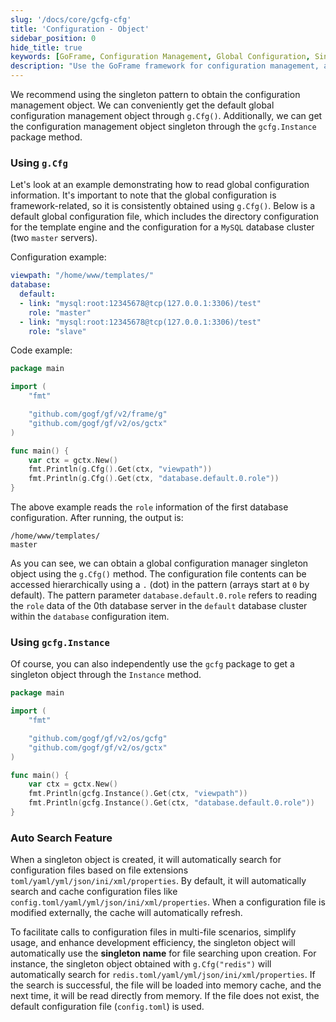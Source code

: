 ```yaml
---
slug: '/docs/core/gcfg-cfg'
title: 'Configuration - Object'
sidebar_position: 0
hide_title: true
keywords: [GoFrame, Configuration Management, Global Configuration, Singleton Pattern, g.Cfg, gcfg.Instance, MySQL Database, Configuration Reading, Auto Search, Template Engine]
description: "Use the GoFrame framework for configuration management, acquiring configuration objects through the singleton pattern. With g.Cfg() and gcfg.Instance methods, it's easy to read global configurations like database connection info and template engine directory settings. Supports auto-searching and caching configuration files by file extension to enhance development efficiency."
---
```


We recommend using the singleton pattern to obtain the configuration management object. We can conveniently get the default global configuration management object through `g.Cfg()`. Additionally, we can get the configuration management object singleton through the `gcfg.Instance` package method.

### Using `g.Cfg`

Let's look at an example demonstrating how to read global configuration information. It's important to note that the global configuration is framework-related, so it is consistently obtained using `g.Cfg()`. Below is a default global configuration file, which includes the directory configuration for the template engine and the configuration for a `MySQL` database cluster (two `master` servers).

Configuration example:

```yaml
viewpath: "/home/www/templates/"
database:
  default:
  - link: "mysql:root:12345678@tcp(127.0.0.1:3306)/test"
    role: "master"
  - link: "mysql:root:12345678@tcp(127.0.0.1:3306)/test"
    role: "slave"
```

Code example:

```go
package main

import (
    "fmt"

    "github.com/gogf/gf/v2/frame/g"
    "github.com/gogf/gf/v2/os/gctx"
)

func main() {
    var ctx = gctx.New()
    fmt.Println(g.Cfg().Get(ctx, "viewpath"))
    fmt.Println(g.Cfg().Get(ctx, "database.default.0.role"))
}
```

The above example reads the `role` information of the first database configuration. After running, the output is:

```
/home/www/templates/
master
```

As you can see, we can obtain a global configuration manager singleton object using the `g.Cfg()` method. The configuration file contents can be accessed hierarchically using a `.` (dot) in the pattern (arrays start at `0` by default). The pattern parameter `database.default.0.role` refers to reading the `role` data of the 0th database server in the `default` database cluster within the `database` configuration item.

### Using `gcfg.Instance`

Of course, you can also independently use the `gcfg` package to get a singleton object through the `Instance` method.

```go
package main

import (
    "fmt"

    "github.com/gogf/gf/v2/os/gcfg"
    "github.com/gogf/gf/v2/os/gctx"
)

func main() {
    var ctx = gctx.New()
    fmt.Println(gcfg.Instance().Get(ctx, "viewpath"))
    fmt.Println(gcfg.Instance().Get(ctx, "database.default.0.role"))
}
```

### Auto Search Feature

When a singleton object is created, it will automatically search for configuration files based on file extensions `toml/yaml/yml/json/ini/xml/properties`. By default, it will automatically search and cache configuration files like `config.toml/yaml/yml/json/ini/xml/properties`. When a configuration file is modified externally, the cache will automatically refresh.

To facilitate calls to configuration files in multi-file scenarios, simplify usage, and enhance development efficiency, the singleton object will automatically use the **singleton name** for file searching upon creation. For instance, the singleton object obtained with `g.Cfg("redis")` will automatically search for `redis.toml/yaml/yml/json/ini/xml/properties`. If the search is successful, the file will be loaded into memory cache, and the next time, it will be read directly from memory. If the file does not exist, the default configuration file (`config.toml`) is used.